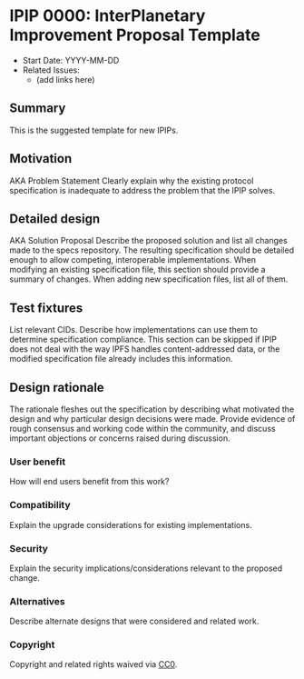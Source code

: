 # IPIP 0000: InterPlanetary Improvement Proposal Template

<!-- IPIP number will be assigned by an editor. When opening a pull request to
submit your IPIP, please use number 0000 and an abbreviated title in the filename,
`0000-draft-title-abbrev.md`. -->

- Start Date: YYYY-MM-DD
- Related Issues:
  - (add links here)
## Summary
<!--One paragraph explanation of the IPIP.-->
This is the suggested template for new IPIPs.
## Motivation
AKA Problem Statement
Clearly explain why the existing protocol specification is inadequate
to address the problem that the IPIP solves.
## Detailed design
AKA Solution Proposal
Describe the proposed solution and list all changes made to the specs repository.
The resulting specification should be detailed enough to allow competing,
interoperable implementations.
When modifying an existing specification file, this section should provide a
summary of changes. When adding new specification files, list all of them.
## Test fixtures
List relevant CIDs. Describe how implementations can use them to determine
specification compliance. This section can be skipped if IPIP does not deal
with the way IPFS handles content-addressed data, or the modified specification
file already includes this information.
## Design rationale
The rationale fleshes out the specification by describing what motivated
the design and why particular design decisions were made.
Provide evidence of rough consensus and working code within the community,
and discuss important objections or concerns raised during discussion.
### User benefit
How will end users benefit from this work?
### Compatibility
Explain the upgrade considerations for existing implementations.
### Security
Explain the security implications/considerations relevant to the proposed change.
### Alternatives
Describe alternate designs that were considered and related work.

### Copyright

Copyright and related rights waived via [CC0](https://creativecommons.org/publicdomain/zero/1.0/).